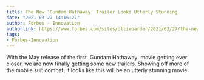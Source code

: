 ```yaml
---
title: The New ‘Gundam Hathaway’ Trailer Looks Utterly Stunning
date: "2021-03-27 14:16:27"
author: Forbes - Innovation
authorlink: https://www.forbes.com/sites/olliebarder/2021/03/27/the-new-gundam-hathaway-trailer-looks-utterly-stunning/
tags:
- Forbes-Innovation
---
```

With the May release of the first 'Gundam Hathaway' movie getting ever closer, we are now finally getting some new trailers. Showing off more of the mobile suit combat, it looks like this will be an utterly stunning movie.